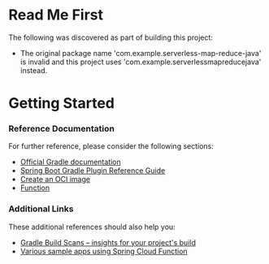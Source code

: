 # Read Me First
The following was discovered as part of building this project:

* The original package name 'com.example.serverless-map-reduce-java' is invalid and this project uses 'com.example.serverlessmapreducejava' instead.

# Getting Started

### Reference Documentation
For further reference, please consider the following sections:

* [Official Gradle documentation](https://docs.gradle.org)
* [Spring Boot Gradle Plugin Reference Guide](https://docs.spring.io/spring-boot/docs/2.3.1.RELEASE/gradle-plugin/reference/html/)
* [Create an OCI image](https://docs.spring.io/spring-boot/docs/2.3.1.RELEASE/gradle-plugin/reference/html/#build-image)
* [Function](https://cloud.spring.io/spring-cloud-function/)

### Additional Links
These additional references should also help you:

* [Gradle Build Scans – insights for your project's build](https://scans.gradle.com#gradle)
* [Various sample apps using Spring Cloud Function](https://github.com/spring-cloud/spring-cloud-function/tree/master/spring-cloud-function-samples)

